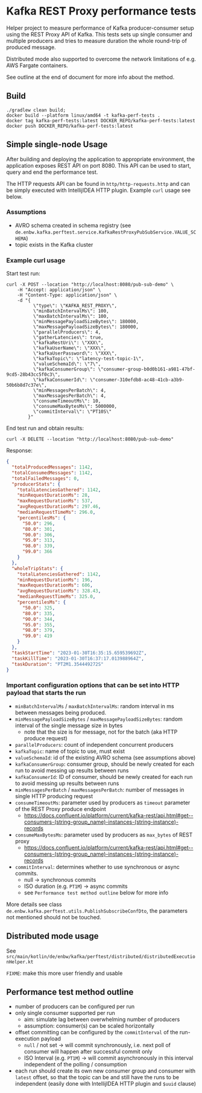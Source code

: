 # Kafka REST Proxy performance tests

Helper project to measure performance of Kafka producer-consumer setup using the REST Proxy API of Kafka.
This tests sets up single consumer and multiple producers and tries to measure duration the whole round-trip
of produced message.

Distributed mode also supported to overcome the network limitations of e.g. AWS Fargate containers.

See outline at the end of document for more info about the method.

## Build 

```shell
./gradlew clean build;
docker build --platform linux/amd64 -t kafka-perf-tests .
docker tag kafka-perf-tests:latest DOCKER_REPO/kafka-perf-tests:latest
docker push DOCKER_REPO/kafka-perf-tests:latest
```

## Simple single-node Usage

After building and deploying the application to appropriate environment, the application exposes REST API on
port 8080. This API can be used to start, query and end the performance test.

The HTTP requests API can be found in `http/http-requests.http` and can be simply executed 
with IntellijIDEA HTTP plugin. Example `curl` usage see below.

### Assumptions
- AVRO schema created in schema registry (see `de.enbw.kafka.perftest.service.KafkaRestProxyPubSubService.VALUE_SCHEMA`)
- topic exists in the Kafka cluster

### Example curl usage
Start test run:
```shell
curl -X POST --location "http://localhost:8080/pub-sub-demo" \
    -H "Accept: application/json" \
    -H "Content-Type: application/json" \
    -d "{
          \"type\": \"KAFKA_REST_PROXY\",
          \"minBatchIntervalMs\": 100,
          \"maxBatchIntervalMs\": 100,
          \"minMessagePayloadSizeBytes\": 180000,
          \"maxMessagePayloadSizeBytes\": 180000,
          \"parallelProducers\": 4,
          \"gatherLatencies\": true,
          \"kafkaRestUri\": \"XXX\",
          \"kafkaUserName\": \"XXX\",
          \"kafkaUserPassword\": \"XXX\",
          \"kafkaTopic\": \"latency-test-topic-1\",
          \"valueSchemaId\": \"7\",
          \"kafkaConsumerGroup\": \"consumer-group-b0d0b161-a981-47bf-9cd5-28b43cc5f0c3\",
          \"kafkaConsumerId\": \"consumer-310efdb8-ac48-41cb-a3b9-50b6b8d7c37e\",
          \"minMessagesPerBatch\": 4,
          \"maxMessagesPerBatch\": 4,
          \"consumeTimeoutMs\": 10,
          \"consumeMaxBytesMs\": 5000000,
          \"commitInterval\": \"PT10S\"
        }"
```

End test run and obtain results:
```shell
curl -X DELETE --location "http://localhost:8080/pub-sub-demo"
```

Response:
```json
{
  "totalProducedMessages": 1142,
  "totalConsumedMessages": 1142,
  "totalFailedMessages": 0,
  "producerStats": {
    "totalLatenciesGathered": 1142,
    "minRequestDurationMs": 28,
    "maxRequestDurationMs": 537,
    "avgRequestDurationMs": 297.46,
    "medianRequestTimeMs": 296.0,
    "percentilesMs": {
      "50.0": 296,
      "80.0": 301,
      "90.0": 306,
      "95.0": 313,
      "98.0": 339,
      "99.0": 366
    }
  },
  "wholeTripStats": {
    "totalLatenciesGathered": 1142,
    "minRequestDurationMs": 196,
    "maxRequestDurationMs": 606,
    "avgRequestDurationMs": 328.43,
    "medianRequestTimeMs": 325.0,
    "percentilesMs": {
      "50.0": 325,
      "80.0": 335,
      "90.0": 344,
      "95.0": 355,
      "98.0": 379,
      "99.0": 419
    }
  },
  "taskStartTime": "2023-01-30T16:35:15.659539692Z",
  "taskKillTime": "2023-01-30T16:37:17.013988964Z",
  "taskDuration": "PT2M1.354449272S"
}
```

### Important configuration options that can be set into HTTP payload that starts the run
- `minBatchIntervalMs` / `maxBatchIntervalMs`: random interval in ms between messages being produced.
- `minMessagePayloadSizeBytes` / `maxMessagePayloadSizeBytes`: random interval of the single message size in bytes
  - note that the size is for message, not for the batch (aka HTTP produce request)
- `parallelProducers`: count of independent concurrent producers
- `kafkaTopic`: name of topic to use, must exist
- `valueSchemaId`: id of the existing AVRO schema (see assumptions above)
- `kafkaConsumerGroup`: consumer group, should be newly created for each run to avoid messing up results between runs
- `kafkaConsumerId`: ID of consumer, should be newly created for each run to avoid messing up results between runs
- `minMessagesPerBatch` / `maxMessagesPerBatch`: number of messages in single HTTP producing request
- `consumeTimeoutMs`: parameter used by producers as `timeout` parameter of the REST Proxy produce endpoint
  - https://docs.confluent.io/platform/current/kafka-rest/api.html#get--consumers-(string-group_name)-instances-(string-instance)-records
- `consumeMaxBytesMs`: parameter used by producers as `max_bytes` of REST proxy
  - https://docs.confluent.io/platform/current/kafka-rest/api.html#get--consumers-(string-group_name)-instances-(string-instance)-records
- `commitInterval`: determines whether to use synchronous or async commits.
  - null -> synchronous commits
  - ISO duration (e.g. `PT1M`) -> async commits
  - see `Performance test method outline` below for more info

More details see class `de.enbw.kafka.perftest.utils.PublishSubscribeConfDto`, the parameters not mentioned
should not be touched.

## Distributed mode usage
See `src/main/kotlin/de/enbw/kafka/perftest/distributed/distributedExecutionHelper.kt`

`FIXME`: make this more user friendly and usable

## Performance test method outline

- number of producers can be configured per run
- only single consumer supported per run
  - aim: simulate lag between overwhelming number of producers
  - assumption: consumer(s) can be scaled horizontally
- offset committing can be configured by the `commitInterval` of the run-execution payload
  - `null` / not set -> will commit synchronously, i.e. next poll of consumer will happen after successful commit only
  - ISO Interval (e.g. `PT1M`) -> will commit asynchronously in this interval independent of the polling / consumption
- each run should create its own new consumer group and consumer with `latest` offset, so that the topic can be and
still have the runs to be independent (easily done with IntellijIDEA HTTP plugin and `$uuid` clause) 
